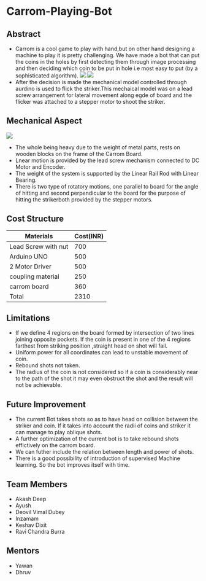 # Carrom-Playing-Bot
## Abstract
- Carrom is a cool game to play with hand,but on other hand designing a machine to play it is pretty challenging. We have made a bot that can put the coins in the holes by first detecting them through image processing and then deciding which coin to be put in hole i.e most easy to put (by a sophisticated algorithm).
![](https://github.com/Keshav242/Carrom-Playing-Bot/blob/master/Images%20and%20Videos/Images/visualyzing%20circles.jpg)
![](https://github.com/Keshav242/Carrom-Playing-Bot/blob/master/Images%20and%20Videos/Images/printing%20shot.jpg)
- After the decision is made the mechanical model controlled through aurdino is used to flick the striker.This mechaical model was on a lead screw arrangement for lateral movement along egde of board and the flicker was attached to a stepper motor to shoot the striker.
## Mechanical Aspect
![](https://github.com/Keshav242/Carrom-Playing-Bot/blob/master/Images%20and%20Videos/Images/solidworks%20model.PNG)
- The whole being heavy due to the weight of metal parts, rests on wooden blocks on the frame of the Carrom Board.
- Lnear motion is provided by the lead screw mechanism connected to DC Motor and Encoder.
- The weight of the system is supported by the Linear Rail Rod with Linear Bearing.
- There is two type of rotatory motions, one parallel to board for the angle of hitting and second perpendicular to the board for the purpose of hitting the strikerboth provided by the stepper motors.
## Cost Structure
| Materials  | Cost(INR) |
| ------------- | ------------- |
| Lead Screw with nut | 700 |
| Arduino UNO  | 500 |
| 2 Motor Driver  | 500 |
| coupling material | 250 |
| carrom board | 360 |
| Total | 2310 |
## Limitations
- If we define 4 regions on the board formed by intersection of two lines joining opposite pockets. If the coin is present in one of the 4 regions farthest from striking position
,straight head on shot will fail.
- Uniform power for all coordinates can lead to unstable movement of coin.
- Rebound shots not taken.
- The radius of the coin is not considered so if a coin is considerably near to the path of the shot it may even obstruct the shot and the result will not be achievable.
## Future Improvement
- The current Bot takes shots so as to have head on collision between the striker and coin. If it takes into account the radii of coins and striker it can manage to play oblique shots.
- A further optimization of the current bot is to take rebound shots effictively on the carrom board.
- We can futher include the relation between length and power of shots.
- There is a good possibility of introduction of supervised Machine learning. So the bot improves itself with time.
## Team Members
- Akash Deep
- Ayush
- Deovil Vimal Dubey
- Inzamam
- Keshav Dixit
- Ravi Chandra Burra
## Mentors
- Yawan 
- Dhruv
